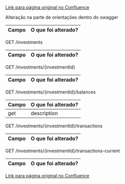 [Link para página original no Confluence](https://openfinancebrasil.atlassian.net/wiki/spaces/OF/pages/184058392)

Alteração na parte de orientações dentro do swagger

| **Campo** | **O que foi alterado?** |
| --- | --- |

 GET /investments

| **Campo** | **O que foi alterado?** |
| --- | --- |

 GET /investments/{investmentId}

| **Campo** | **O que foi alterado?** |
| --- | --- |

 GET /investments/{investmentId}/balances

| **Campo** | **O que foi alterado?** |
| --- | --- |
| get | description |

 GET /investments/{investmentId}/transactions

| **Campo** | **O que foi alterado?** |
| --- | --- |

 GET /investments/{investmentId}/transactions-current

| **Campo** | **O que foi alterado?** |
| --- | --- |

[Link para página original no Confluence](https://openfinancebrasil.atlassian.net/wiki/spaces/OF/pages/184058392)